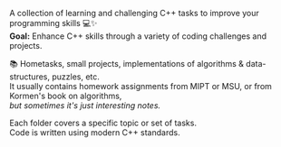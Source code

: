 A collection of learning and challenging C++ tasks to improve your programming skills 💻✨<br>
**Goal:**  Enhance C++ skills through a variety of coding challenges and projects.<br>

📚 Hometasks, small projects, implementations of algorithms & data-structures, puzzles, etc.  
   It usually contains homework assignments from MIPT or MSU, or from Kormen's book on algorithms, <br> 
  _but sometimes it's just interesting notes._ <br>

Each folder covers a specific topic or set of tasks. <br>
Code is written using modern C++ standards.
